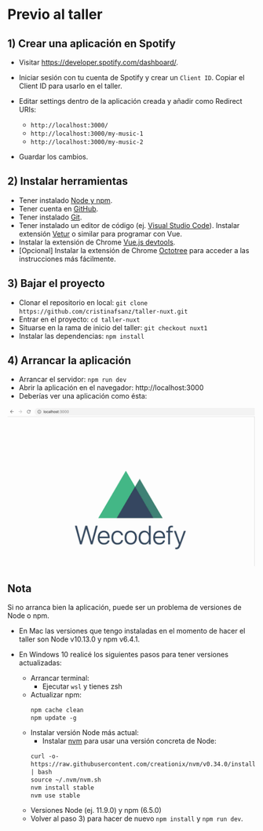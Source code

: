 # Previo al taller

## 1) Crear una aplicación en Spotify

- Visitar https://developer.spotify.com/dashboard/.
- Iniciar sesión con tu cuenta de Spotify y crear un `Client ID`. Copiar el Client ID para usarlo en el taller.
- Editar settings dentro de la aplicación creada y añadir como Redirect URIs:

    - `http://localhost:3000/`
    - `http://localhost:3000/my-music-1`
    - `http://localhost:3000/my-music-2`

- Guardar los cambios.

## 2) Instalar herramientas

- Tener instalado [Node y npm](https://www.npmjs.com/get-npm).
- Tener cuenta en [GitHub](https://github.com/).
- Tener instalado [Git](https://tutorial.djangogirls.org/es/installation/#instalar-git).
- Tener instalado un editor de código (ej. [Visual Studio Code](https://code.visualstudio.com/)). Instalar extensión [Vetur](https://github.com/vuejs/vetur) o similar para programar con Vue.
- Instalar la extensión de Chrome [Vue.js devtools](https://chrome.google.com/webstore/detail/vuejs-devtools/nhdogjmejiglipccpnnnanhbledajbpd?hl=en).
- [Opcional] Instalar la extensión de Chrome [Octotree](https://chrome.google.com/webstore/detail/octotree/bkhaagjahfmjljalopjnoealnfndnagc) para acceder a las instrucciones más fácilmente.

## 3) Bajar el proyecto

- Clonar el repositorio en local: `git clone https://github.com/cristinafsanz/taller-nuxt.git`
- Entrar en el proyecto: `cd taller-nuxt`
- Situarse en la rama de inicio del taller: `git checkout nuxt1`
- Instalar las dependencias: `npm install`

## 4) Arrancar la aplicación

- Arrancar el servidor: `npm run dev`
- Abrir la aplicación en el navegador: http://localhost:3000
- Deberías ver una aplicación como ésta:

![Página inicial](../md-images/home-page.jpg?raw=true)

## Nota

Si no arranca bien la aplicación, puede ser un problema de versiones de Node o npm.

- En Mac las versiones que tengo instaladas en el momento de hacer el taller son Node v10.13.0 y npm v6.4.1.

- En Windows 10 realicé los siguientes pasos para tener versiones actualizadas:

    - Arrancar terminal:
        - Ejecutar `wsl` y tienes zsh
    - Actualizar npm:
        ```
        npm cache clean
        npm update -g
        ```
    - Instalar versión Node más actual:
        - Instalar [nvm](https://github.com/creationix/nvm/blob/master/README.md) para usar una versión concreta de Node:
        ```
        curl -o- https://raw.githubusercontent.com/creationix/nvm/v0.34.0/install.sh | bash
        source ~/.nvm/nvm.sh
        nvm install stable
        nvm use stable
        ```
    - Versiones  Node (ej. 11.9.0) y npm (6.5.0)
    - Volver al paso 3) para hacer de nuevo `npm install` y `npm run dev`.